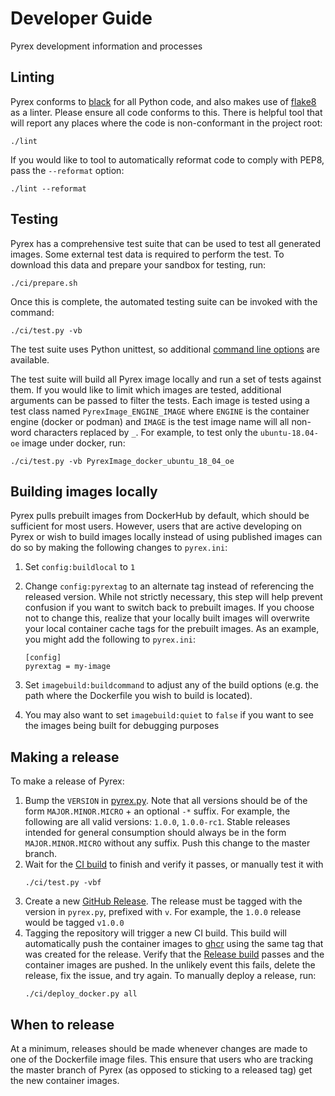 # Developer Guide
Pyrex development information and processes

## Linting
Pyrex conforms to [black](https://black.readthedocs.io/en/stable/) for all
Python code, and also makes use of [flake8](https://pypi.org/project/flake8/)
as a linter. Please ensure all code conforms to this. There is helpful tool
that will report any places where the code is non-conformant in the project
root:

```shell
./lint
```

If you would like to tool to automatically reformat code to comply with PEP8,
pass the `--reformat` option:

```
./lint --reformat
```

## Testing
Pyrex has a comprehensive test suite that can be used to test all generated
images. Some external test data is required to perform the test. To download
this data and prepare your sandbox for testing, run:

```shell
./ci/prepare.sh
```

Once this is complete, the automated testing suite can be invoked with the
command:

```shell
./ci/test.py -vb
```

The test suite uses Python unittest, so additional [command line options][] are
available.

The test suite will build all Pyrex image locally and run a set of tests
against them. If you would like to limit which images are tested, additional
arguments can be passed to filter the tests. Each image is tested using a test
class named `PyrexImage_ENGINE_IMAGE` where `ENGINE` is the container engine
(docker or podman) and `IMAGE` is the test image name will all non-word
characters replaced by `_`.  For example, to test only the `ubuntu-18.04-oe`
image under docker, run:

```shell
./ci/test.py -vb PyrexImage_docker_ubuntu_18_04_oe
```

## Building images locally
Pyrex pulls prebuilt images from DockerHub by default, which should be
sufficient for most users. However, users that are active developing on Pyrex
or wish to build images locally instead of using published images can do so by
making the following changes to `pyrex.ini`:

1. Set `config:buildlocal` to `1`
2. Change `config:pyrextag` to an alternate tag instead of referencing the
   released version.  While not strictly necessary, this step will help prevent
   confusion if you want to switch back to prebuilt images. If you choose not
   to change this, realize that your locally built images will overwrite your
   local container cache tags for the prebuilt images. As an example, you might
   add the following to `pyrex.ini`:

    ```
    [config]
    pyrextag = my-image
    ```

3. Set `imagebuild:buildcommand` to adjust any of the build options (e.g. the
   path where the Dockerfile you wish to build is located).
4. You may also want to set `imagebuild:quiet` to `false` if you want to see
   the images being built for debugging purposes

## Making a release
To make a release of Pyrex:

1. Bump the `VERSION` in [pyrex.py](./pyrex.py). Note that all versions should
   be of the form `MAJOR.MINOR.MICRO` + an optional `-*` suffix. For example,
   the following are all valid versions: `1.0.0`, `1.0.0-rc1`. Stable releases
   intended for general consumption should always be in the form
   `MAJOR.MINOR.MICRO` without any suffix. Push this change to the master
   branch.
2. Wait for the [CI build](https://github.com/garmin/pyrex/actions?query=workflow%3Abuild)
   to finish and verify it passes, or manually test it with
    ```shell
    ./ci/test.py -vbf
    ```
3. Create a new [GitHub Release](https://github.com/garmin/pyrex/releases). The
   release must be tagged with the version in `pyrex.py`, prefixed with `v`.
   For example, the `1.0.0` release would be tagged `v1.0.0`
4. Tagging the repository will trigger a new CI build. This build will
   automatically push the container images to
   [ghcr](https://github.com/orgs/garmin/packages?repo_name=pyrex) using the
   same tag that was created for the release. Verify that the
   [Release build](https://github.com/garmin/pyrex/actions?query=workflow%3Arelease)
   passes and the container images are pushed. In the unlikely event this
   fails, delete the release, fix the issue, and try again. To manually deploy
   a release, run:
    ```shell
    ./ci/deploy_docker.py all
    ```

## When to release
At a minimum, releases should be made whenever changes are made to one of the
Dockerfile image files. This ensure that users who are tracking the master
branch of Pyrex (as opposed to sticking to a released tag) get the new
container images.

[command line options]: https://docs.python.org/3/library/unittest.html#command-line-options
